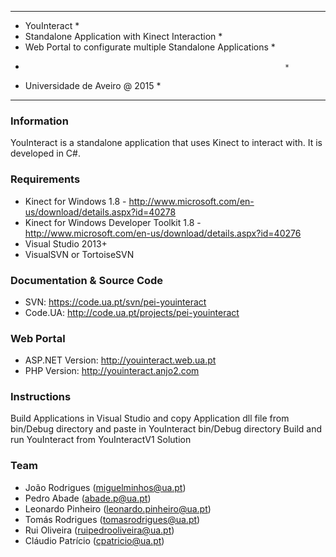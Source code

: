 *****************************************************************
*  YouInteract                                                  *
*  Standalone Application with Kinect Interaction               *
*  Web Portal to configurate multiple Standalone Applications   *
*                                                               *
*  Universidade de Aveiro @ 2015                                *
*****************************************************************


### Information

   YouInteract is a standalone application that uses Kinect to interact with.
   It is developed in C#.


### Requirements

   * Kinect for Windows 1.8 - http://www.microsoft.com/en-us/download/details.aspx?id=40278
   * Kinect for Windows Developer Toolkit 1.8 - http://www.microsoft.com/en-us/download/details.aspx?id=40276
   * Visual Studio 2013+
   * VisualSVN or TortoiseSVN


### Documentation & Source Code

   * SVN: https://code.ua.pt/svn/pei-youinteract
   * Code.UA: http://code.ua.pt/projects/pei-youinteract


### Web Portal

   * ASP.NET Version: http://youinteract.web.ua.pt
   * PHP Version: http://youinteract.anjo2.com


### Instructions

   Build Applications in Visual Studio and copy Application dll file from bin/Debug directory and paste in YouInteract bin/Debug directory
   Build and run YouInteract from YouInteractV1 Solution


### Team
   * João Rodrigues (miguelminhos@ua.pt)
   * Pedro Abade (abade.p@ua.pt)
   * Leonardo Pinheiro (leonardo.pinheiro@ua.pt)
   * Tomás Rodrigues (tomasrodrigues@ua.pt)
   * Rui Oliveira (ruipedrooliveira@ua.pt)
   * Cláudio Patrício (cpatricio@ua.pt)